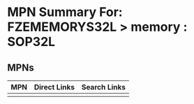 



# MPN Summary For: FZEMEMORYS32L > memory : SOP32L

## MPNs
  

|MPN|Direct Links|Search Links|
| :--- | :--- | :--- |
||||
